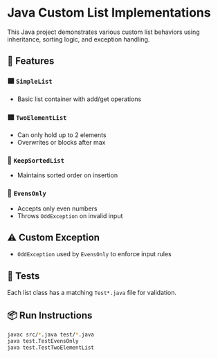 # Java Custom List Implementations

This Java project demonstrates various custom list behaviors using inheritance, sorting logic, and exception handling.

## 🚀 Features

### 🟩 `SimpleList`
- Basic list container with add/get operations

### 🟪 `TwoElementList`
- Can only hold up to 2 elements
- Overwrites or blocks after max

### 🔼 `KeepSortedList`
- Maintains sorted order on insertion

### 🧮 `EvensOnly`
- Accepts only even numbers
- Throws `OddException` on invalid input

## ⚠️ Custom Exception
- `OddException` used by `EvensOnly` to enforce input rules

## 🧪 Tests
Each list class has a matching `Test*.java` file for validation.

## 📦 Run Instructions
```bash
javac src/*.java test/*.java
java test.TestEvensOnly
java test.TestTwoElementList
